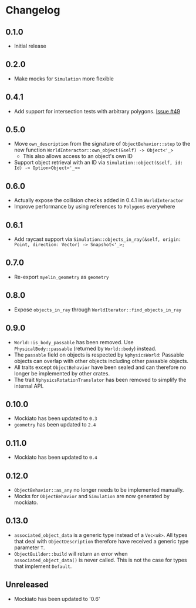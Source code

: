 # Changelog

## 0.1.0
- Initial release

## 0.2.0
- Make mocks for `Simulation` more flexible

## 0.4.1
- Add support for intersection tests with arbitrary polygons. [Issue #49](https://github.com/myelin-ai/engine/issues/49)

## 0.5.0
- Move `own_description` from the signature of `ObjectBehavior::step` to the new function `WorldInteractor::own_object(&self) -> Object<'_>`
    - This also allows access to an object's own ID
- Support object retrieval with an ID via `Simulation::object(&self, id: Id) -> Option<Object<'_>>`

## 0.6.0
- Actually expose the collision checks added in 0.4.1 in `WorldInteractor`
- Improve performance by using references to `Polygon`s everywhere

## 0.6.1
- Add raycast support via `Simulation::objects_in_ray(&self, origin: Point, direction: Vector) -> Snapshot<'_>;`

## 0.7.0
- Re-export `myelin_geometry` as `geometry`

## 0.8.0
- Expose `objects_in_ray` through `WorldIterator::find_objects_in_ray`

## 0.9.0
- `World::is_body_passable` has been removed. Use `PhysicalBody::passable` (returned by `World::body`) instead.
- The `passable` field on objects is respected by `NphysicsWorld`:
  Passable objects can overlap with other objects including other passable objects.
- All traits except `ObjectBehavior` have been sealed and can therefore no longer be implemented by other crates.
- The trait `NphysicsRotationTranslator` has been removed to simplify the internal API.

## 0.10.0
- Mockiato has been updated to `0.3`
- `geometry` has been updated to `2.4`

## 0.11.0
- Mockiato has been updated to `0.4`

## 0.12.0
- `ObjectBehavior::as_any` no longer needs to be implemented manually.
- Mocks for `ObjectBehavior` and `Simulation` are now generated by mockiato.

## 0.13.0
- `associated_object_data` is a generic type instead of a `Vec<u8>`. All types that deal with `ObjectDescription` therefore have received a generic type parameter `T`.
- `ObjectBuilder::build` will return an error when `associated_object_data()` is never called. This is not the case for types that implement `Default`.

## Unreleased
- Mockiato has been updated to '0.6'
